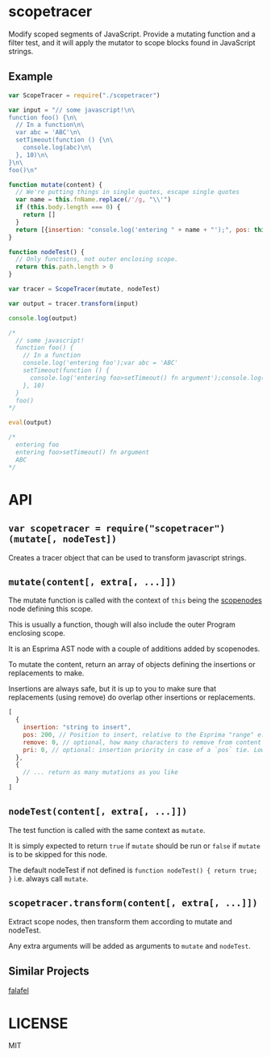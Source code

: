 scopetracer
=====

Modify scoped segments of JavaScript. Provide a mutating function and a filter test, and it will apply the mutator to scope blocks found in JavaScript strings.

Example
---

```javascript
var ScopeTracer = require("./scopetracer")

var input = "// some javascript!\n\
function foo() {\n\
  // In a function\n\
  var abc = 'ABC'\n\
  setTimeout(function () {\n\
    console.log(abc)\n\
  }, 10)\n\
}\n\
foo()\n"

function mutate(content) {
  // We're putting things in single quotes, escape single quotes
  var name = this.fnName.replace(/'/g, "\\'")
  if (this.body.length === 0) {
    return []
  }
  return [{insertion: "console.log('entering " + name + "');", pos: this.body[0].range[0]}]
}

function nodeTest() {
  // Only functions, not outer enclosing scope.
  return this.path.length > 0
}

var tracer = ScopeTracer(mutate, nodeTest)

var output = tracer.transform(input)

console.log(output)

/*
  // some javascript!
  function foo() {
    // In a function
    console.log('entering foo');var abc = 'ABC'
    setTimeout(function () {
      console.log('entering foo>setTimeout() fn argument');console.log(abc)
    }, 10)
  }
  foo()
*/

eval(output)

/*
  entering foo
  entering foo>setTimeout() fn argument
  ABC
*/

```

API
===

`var scopetracer = require("scopetracer")(mutate[, nodeTest])`
---

Creates a tracer object that can be used to transform javascript strings.

`mutate(content[, extra[, ...]])`
---

The mutate function is called with the context of `this` being the [scopenodes](http://npm.im/scopenodes) node defining this scope.

This is usually a function, though will also include the outer Program enclosing scope.

It is an Esprima AST node with a couple of additions added by scopenodes.

To mutate the content, return an array of objects defining the insertions or replacements to make.

Insertions are always safe, but it is up to you to make sure that replacements (using remove) do overlap other insertions or replacements.

```js
[
  {
    insertion: "string to insert",
    pos: 200, // Position to insert, relative to the Esprima "range" e.g. this.range[0]
    remove: 0, // optional, how many characters to remove from content prior to inserting
    pri: 0, // optional: insertion priority in case of a `pos` tie. Lower pri inserts before higher pri.
  },
  {
    // ... return as many mutations as you like
  }
]
```

`nodeTest(content[, extra[, ...]])`
---

The test function is called with the same context as `mutate`.

It is simply expected to return `true` if `mutate` should be run or `false` if `mutate` is to be skipped for this node.

The default nodeTest if not defined is `function nodeTest() { return true; }` i.e. always call `mutate`.

`scopetracer.transform(content[, extra[, ...]])`
---

Extract scope nodes, then transform them according to mutate and nodeTest.

Any extra arguments will be added as arguments to `mutate` and `nodeTest`.


Similar Projects
---

[falafel](http://npm.im/falafel)

LICENSE
=======

MIT
